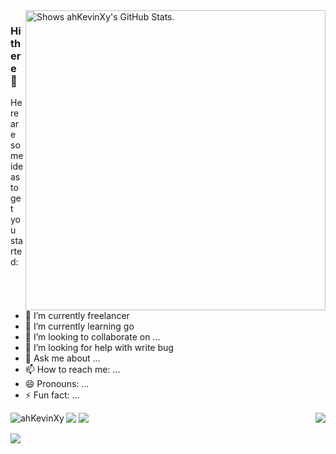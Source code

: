 
<a href="https://github.com/pulls?q=author%3AahKevinXy">
  <picture>
    <source media="(prefers-color-scheme: dark)" srcset="https://github-stats.liuli.lol/api?username=ahKevinXy&theme=vue-dark&show_icons=true&include_all_commits=true&count_private=true">
    <img alt="Shows ahKevinXy's GitHub Stats." align="right" width="480px" src="https://github-stats.liuli.lol/api?username=ahKevinXy&theme=vue&show_icons=true&include_all_commits=true&count_private=true">
  </picture>
</a>


### Hi there 👋




Here are some ideas to get you started:

- 🔭 I’m currently freelancer
- 🌱 I’m currently learning go
- 👯 I’m looking to collaborate on ...
- 🤔 I’m looking for help with write bug
- 💬 Ask me about ...
- 📫 How to reach me: ...
- 😄 Pronouns: ...
- ⚡ Fun fact: ...
<p><img align="left" src="https://github-readme-stats.vercel.app/api/top-langs?username=ahKevinXy&show_icons=true&locale=en&layout=compact" alt="ahKevinXy" /></p>


  <img align="right" src="https://metrics.lecoq.io/ahKevinXy?template=classic&base.activity=0&base.community=0&base.repositories=0&base.metadata=0&isocalendar=1&base=header%2C%20activity%2C%20community%2C%20repositories%2C%20metadata&base.indepth=false&base.hireable=false&isocalendar=false&isocalendar.duration=full-year&config.timezone=Asia%2FShanghai">
</a>

![](https://github-profile-summary-cards.vercel.app/api/cards/profile-details?username=ahKevinXy&theme=vue)
![](https://github-profile-summary-cards.vercel.app/api/cards/productive-time?username=ahKevinXy&theme=vue)

![](https://visitor-badge.glitch.me/badge?page_id=ahKevinXy/ahKevinXy)
<a href="https://github.com/ahKevinXy">
